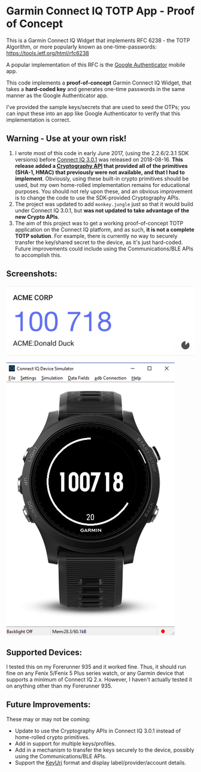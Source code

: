 Garmin Connect IQ TOTP App - Proof of Concept
=============================================

This is a Garmin Connect IQ Widget that implements RFC 6238 - the TOTP Algorithm, or more popularly known as one-time-passwords:
https://tools.ietf.org/html/rfc6238

A popular implementation of this RFC is the [Google Authenticator](https://github.com/google/google-authenticator) mobile app.

This code implements a **proof-of-concept** Garmin Connect IQ Widget, that takes a **hard-coded key** and generates one-time passwords in the same manner as the Google Authenticator app.

I've provided the sample keys/secrets that are used to seed the OTPs; you can input these into an app like Google Authenticator to verify that this implementation is correct.

Warning - Use at your own risk!
-------------------------------

1. I wrote most of this code in early June 2017, (using the 2.2.6/2.3.1 SDK versions) before [Connect IQ 3.0.1](https://developer.garmin.com/index.php/blog/post/connect-iq-3.0.1-now-available) was released on 2018-08-16.
**This release added a [Cryptography API](https://developer.garmin.com/downloads/connect-iq/monkey-c/doc/Toybox/Cryptography.html) that provided all of the primitives (SHA-1, HMAC) that previously were not available, and that I had to implement**. Obviously, using these built-in crypto primitives should be used, but my own home-rolled implementation remains for educational purposes. You should not rely upon these, and an obvious improvement is to change the code to use the SDK-provided Cryptography APIs.
2. The project was updated to add `monkey.jungle` just so that it would build under Connect IQ 3.0.1, but **was not updated to take advantage of the new Crypto APIs**.
3. The aim of this project was to get a working proof-of-concept TOTP application on the Connect IQ platform, and as such, **it is not a complete TOTP solution**. For example, there is currently no way to securely transfer the key/shared secret to the device, as it's just hard-coded. Future improvements could include using the Communications/BLE APIs to accomplish this.

Screenshots:
------------
![Google Authenticator TOTP](sample-screenshots/google-authenticator-screenshot.png "Google Authenticator TOTP")

![Simulator TOTP](sample-screenshots/simulator-screenshot.png "Simulator TOTP")

Supported Devices:
------------------
I tested this on my Forerunner 935 and it worked fine. Thus, it should run fine on any Fenix 5/Fenix 5 Plus series watch, or any Garmin device that supports a minimum of Connect IQ 2.x. However, I haven't actually tested it on anything other than my Forerunner 935.

Future Improvements:
--------------------
These may or may not be coming:

- Update to use the Cryptography APIs in Connect IQ 3.0.1 instead of home-rolled crypto primitives.
- Add in support for multiple keys/profiles.
- Add in a mechanism to transfer the keys securely to the device, possibly using the Communications/BLE APIs.
- Support the [KeyUri](https://github.com/google/google-authenticator/wiki/Key-Uri-Format) format and display label/provider/account details.
